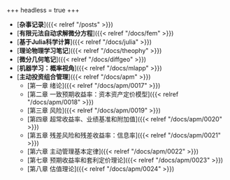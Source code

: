 +++
headless = true
+++

- [**杂事记录**]({{< relref "/posts" >}})
- [**有限元法自动求解微分方程**]({{< relref "/docs/fem" >}})   
- [**基于Julia科学计算**]({{< relref "/docs/julia" >}}) 
- [**理论物理学习笔记**]({{< relref "/docs/theophy" >}})  
- [**微分几何笔记**]({{< relref "/docs/diffgeo" >}})
- [**机器学习：概率视角**]({{< relref "/docs/mlapp" >}})
- [**主动投资组合管理**]({{< relref "/docs/apm" >}})
    - [第一章 绪论]({{< relref "/docs/apm/0017" >}})
    - [第二章 一致预期收益率：资本资产定价模型]({{< relref "/docs/apm/0018" >}})
    - [第三章 风险]({{< relref "/docs/apm/0019" >}})
    - [第四章 超常收益率、业绩基准和附加值]({{< relref "/docs/apm/0020" >}})
    - [第五章 残差风险和残差收益率：信息率]({{< relref "/docs/apm/0021" >}})
    - [第六章 主动管理基本定律]({{< relref "/docs/apm/0022" >}})
    - [第七章 预期收益率和套利定价理论]({{< relref "/docs/apm/0023" >}})
    - [第八章 估值理论]({{< relref "/docs/apm/0024" >}})





